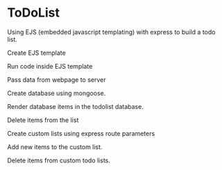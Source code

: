 # ToDoList

Using EJS (embedded javascript templating) with express to build a todo list.

Create EJS template

Run code inside EJS template

Pass data from webpage to server

Create database using mongoose.

Render database items in the todolist database.

Delete items from the list

Create custom lists using express route parameters

Add new items to the custom list.

Delete items from custom todo lists.


